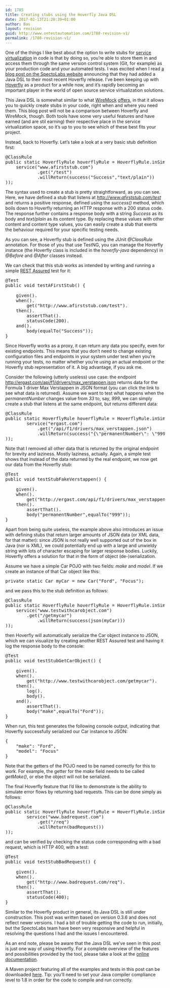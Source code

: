 ```yaml
---
id: 1785
title: Creating stubs using the Hoverfly Java DSL
date: 2017-02-13T21:20:39+01:00
author: Bas
layout: revision
guid: http://www.ontestautomation.com/1780-revision-v1/
permalink: /1780-revision-v1/
---
```

One of the things I like best about the option to write stubs for <a href="http://www.ontestautomation.com/tag/service-virtualization-2/" target="_blank">service virtualization</a> in code is that by doing so, you&#8217;re able to store them in and access them through the same version control system (Git, for example) as your production code and your automated tests. I was excited when I read <a href="https://specto.io/blog/2017/1/4/stubbing-http-apis-and-microservices-with-the-hoverfly-java-dsl" target="_blank">a blog post on the SpectoLabs website</a> announcing that they had added a Java DSL to their most recent Hoverfly release. I&#8217;ve been keeping up with <a href="http://hoverfly.io" target="_blank">Hoverfly</a> as a product for a while now, and it&#8217;s rapidly becoming an important player in the world of open source service virtualization solutions.

This Java DSL is somewhat similar to what <a href="http://wiremock.org/" target="_blank">WireMock</a> <a href="http://www.ontestautomation.com/getting-started-with-wiremock/" target="_blank">offers</a>, in that it allows you to quickly create stubs in your code, right when and where you need them. This blog post will not be a comparison between Hoverfly and WireMock, though. Both tools have some very useful features and have earned (and are stil earning) their respective place in the service virtualization space, so it&#8217;s up to you to see which of these best fits your project.

Instead, back to Hoverfly. Let&#8217;s take a look at a very basic stub definition first:

<pre class="brush: java; gutter: false">@ClassRule
public static HoverflyRule hoverflyRule = HoverflyRule.inSimulationMode(dsl(
   	service("www.afirststub.com")
       		.get("/test")
       		.willReturn(success("Success","text/plain"))
));</pre>

The syntax used to create a stub is pretty straightforward, as you can see. Here, we have defined a stub that listens at _http://www.afirststub.com/test_ and returns a positive response, defined using the _success()_ method, which boils down to Hoverfly returning an HTTP response with a 200 status code. The response further contains a response body with a string _Success_ as its body and _text/plain_ as its content type. By replacing these values with other content and content type values, you can easily create a stub that exerts the behaviour required for your specific testing needs.

As you can see, a Hoverfly stub is defined using the JUnit _@ClassRule_ annotation. For those of you that use TestNG, you can manage the Hoverfly instance (the Hoverfly class is included in the _hoverfly-java_ dependency) in _@Before_ and _@After_ classes instead.

We can check that this stub works as intended by writing and running a simple <a href="http://rest-assured.io" target="_blank">REST Assured</a> test for it:

<pre class="brush: java; gutter: false">@Test
public void testAFirstStub() {
		
	given().
	when().
		get("http://www.afirststub.com/test").
	then().
		assertThat().
		statusCode(200).
	and().
		body(equalTo("Success"));
}</pre>

Since Hoverfly works as a proxy, it can return any data you specify, even for existing endpoints. This means that you don&#8217;t need to change existing configuration files and endpoints in your system under test when you&#8217;re running your tests, no matter whether you&#8217;re using an actual endpoint or the Hoverfly stub representation of it. A big advantage, if you ask me.

Consider the following (utterly useless) use case: the endpoint <a href="http://ergast.com/api/f1/drivers/max_verstappen.json" target="_blank">http://ergast.com/api/f1/drivers/max_verstappen.json</a> returns data for the Formula 1 driver Max Verstappen in JSON format (you can click the link to see what data is returned). Assume we want to test what happens when the _permanentNumber_ changes value from _33_ to, say, _999_, we can simply create a stub that listens at the same endpoint, but returns different data:

<pre class="brush: java; gutter: false">@ClassRule
public static HoverflyRule hoverflyRule = HoverflyRule.inSimulationMode(dsl(
       	service("ergast.com")
       		.get("/api/f1/drivers/max_verstappen.json")
       		.willReturn(success("{\"permanentNumber\": \"999\"}", "application/json"))
));</pre>

Note that I removed all other data that is returned by the original endpoint for brevity and laziness. Mostly laziness, actually. Again, a simple test shows that instead of the data returned by the real endpoint, we now get our data from the Hoverfly stub:

<pre class="brush: java; gutter: false">@Test
public void testStubFakeVerstappen() {
		
	given().
	when().
		get("http://ergast.com/api/f1/drivers/max_verstappen.json").
	then().
		assertThat().
		body("permanentNumber",equalTo("999"));
}</pre>

Apart from being quite useless, the example above also introduces an issue with defining stubs that return larger amounts of JSON data (or XML data, for that matter): since JSON is not really well supported out of the box in Java (nor is XML), we could potentially end up with a large and unwieldy string with lots of character escaping for larger response bodies. Luckily, Hoverfly offers a solution for that in the form of object (de-)serialization.

Assume we have a simple Car POJO with two fields: _make_ and _model_. If we create an instance of that Car object like this:

<pre class="brush: java; gutter: false">private static Car myCar = new Car("Ford", "Focus");</pre>

and we pass this to the stub definition as follows:

<pre class="brush: java; gutter: false">@ClassRule
public static HoverflyRule hoverflyRule = HoverflyRule.inSimulationMode(dsl(
	service("www.testwithcarobject.com")
 		.get("/getmycar")
       		.willReturn(success(json(myCar)))
));</pre>

then Hoverfly will automatically serialize the Car object instance to JSON, which we can visualize by creating another REST Assured test and having it log the response body to the console:

<pre class="brush: java; gutter: false">@Test
public void testStubGetCarObject() {
		
	given().
	when().
		get("http://www.testwithcarobject.com/getmycar").
	then().
		log().
		body().
	and().
		assertThat().
		body("make",equalTo("Ford"));
}</pre>

When run, this test generates the following console output, indicating that Hoverfly successfully serialized our Car instance to JSON:

<pre class="brush: text; gutter: false">{
    "make": "Ford",
    "model": "Focus"
}</pre>

Note that the getters of the POJO need to be named correctly for this to work. For example, the getter for the _make_ field needs to be called _getMake()_, or else the object will not be serialized.

The final Hoverfly feature that I&#8217;d like to demonstrate is the ability to simulate error flows by returning bad requests. This can be done simply as follows:

<pre class="brush: java; gutter: false">@ClassRule
public static HoverflyRule hoverflyRule = HoverflyRule.inSimulationMode(dsl(
       	service("www.badrequest.com")
       		.get("/req")
       		.willReturn(badRequest())
));</pre>

and can be verified by checking the status code corresponding with a bad request, which is HTTP 400, with a test:

<pre class="brush: java; gutter: false">@Test
public void testStubBadRequest() {
		
	given().
	when().
		get("http://www.badrequest.com/req").
	then().
		assertThat().
		statusCode(400);
}</pre>

Similar to the Hoverfly product in general, its Java DSL is still under construction. This post was written based on version 0.3.6 and does not reflect newer versions. I had a bit of trouble getting the code to run, initially, but the SpectoLabs team have been very responsive and helpful in resolving the questions I had and the issues I encountered.

As an end note, please be aware that the Java DSL we&#8217;ve seen in this post is just one way of using Hoverfly. For a complete overview of the features and possibilities provided by the tool, please take a look at the <a href="http://hoverfly.readthedocs.io/en/latest/" target="_blank">online documentation</a>.

A Maven project featuring all of the examples and tests in this post can be downloaded <a href="http://www.ontestautomation.com/files/HoverflyJavaDSL.zip" target="_blank">here</a>. Tip: you&#8217;ll need to set your Java compiler compliance level to 1.8 in order for the code to compile and run correctly.